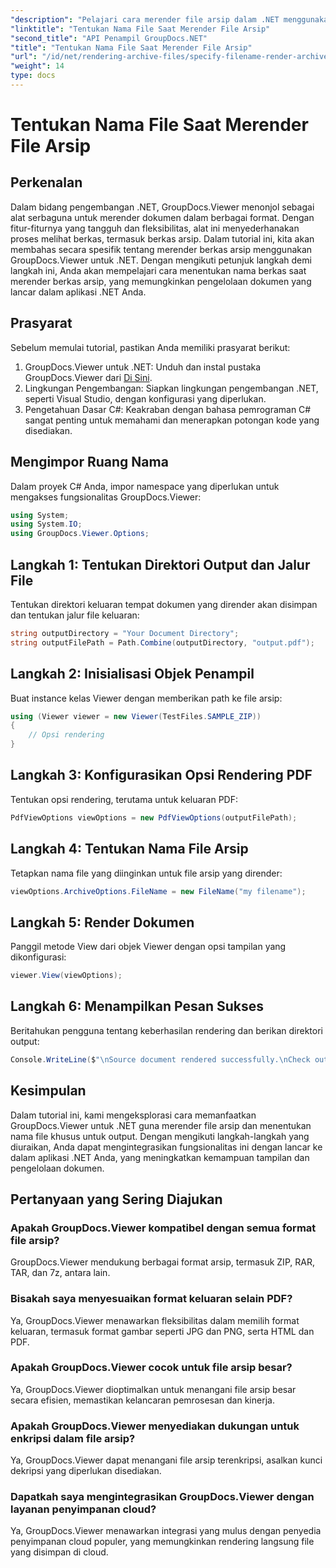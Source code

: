 ```yaml
---
"description": "Pelajari cara merender file arsip dalam .NET menggunakan GroupDocs.Viewer, yang meningkatkan kemampuan manajemen dokumen."
"linktitle": "Tentukan Nama File Saat Merender File Arsip"
"second_title": "API Penampil GroupDocs.NET"
"title": "Tentukan Nama File Saat Merender File Arsip"
"url": "/id/net/rendering-archive-files/specify-filename-render-archive/"
"weight": 14
type: docs
---
```

# Tentukan Nama File Saat Merender File Arsip

## Perkenalan
Dalam bidang pengembangan .NET, GroupDocs.Viewer menonjol sebagai alat serbaguna untuk merender dokumen dalam berbagai format. Dengan fitur-fiturnya yang tangguh dan fleksibilitas, alat ini menyederhanakan proses melihat berkas, termasuk berkas arsip. Dalam tutorial ini, kita akan membahas secara spesifik tentang merender berkas arsip menggunakan GroupDocs.Viewer untuk .NET. Dengan mengikuti petunjuk langkah demi langkah ini, Anda akan mempelajari cara menentukan nama berkas saat merender berkas arsip, yang memungkinkan pengelolaan dokumen yang lancar dalam aplikasi .NET Anda.
## Prasyarat
Sebelum memulai tutorial, pastikan Anda memiliki prasyarat berikut:
1. GroupDocs.Viewer untuk .NET: Unduh dan instal pustaka GroupDocs.Viewer dari [Di Sini](https://releases.groupdocs.com/viewer/net/).
2. Lingkungan Pengembangan: Siapkan lingkungan pengembangan .NET, seperti Visual Studio, dengan konfigurasi yang diperlukan.
3. Pengetahuan Dasar C#: Keakraban dengan bahasa pemrograman C# sangat penting untuk memahami dan menerapkan potongan kode yang disediakan.

## Mengimpor Ruang Nama
Dalam proyek C# Anda, impor namespace yang diperlukan untuk mengakses fungsionalitas GroupDocs.Viewer:
```csharp
using System;
using System.IO;
using GroupDocs.Viewer.Options;
```
## Langkah 1: Tentukan Direktori Output dan Jalur File
Tentukan direktori keluaran tempat dokumen yang dirender akan disimpan dan tentukan jalur file keluaran:
```csharp
string outputDirectory = "Your Document Directory";
string outputFilePath = Path.Combine(outputDirectory, "output.pdf");
```
## Langkah 2: Inisialisasi Objek Penampil
Buat instance kelas Viewer dengan memberikan path ke file arsip:
```csharp
using (Viewer viewer = new Viewer(TestFiles.SAMPLE_ZIP))
{
    // Opsi rendering
}
```
## Langkah 3: Konfigurasikan Opsi Rendering PDF
Tentukan opsi rendering, terutama untuk keluaran PDF:
```csharp
PdfViewOptions viewOptions = new PdfViewOptions(outputFilePath);
```
## Langkah 4: Tentukan Nama File Arsip
Tetapkan nama file yang diinginkan untuk file arsip yang dirender:
```csharp
viewOptions.ArchiveOptions.FileName = new FileName("my filename");
```
## Langkah 5: Render Dokumen
Panggil metode View dari objek Viewer dengan opsi tampilan yang dikonfigurasi:
```csharp
viewer.View(viewOptions);
```
## Langkah 6: Menampilkan Pesan Sukses
Beritahukan pengguna tentang keberhasilan rendering dan berikan direktori output:
```csharp
Console.WriteLine($"\nSource document rendered successfully.\nCheck output in {outputDirectory}.");
```

## Kesimpulan
Dalam tutorial ini, kami mengeksplorasi cara memanfaatkan GroupDocs.Viewer untuk .NET guna merender file arsip dan menentukan nama file khusus untuk output. Dengan mengikuti langkah-langkah yang diuraikan, Anda dapat mengintegrasikan fungsionalitas ini dengan lancar ke dalam aplikasi .NET Anda, yang meningkatkan kemampuan tampilan dan pengelolaan dokumen.
## Pertanyaan yang Sering Diajukan
### Apakah GroupDocs.Viewer kompatibel dengan semua format file arsip?
GroupDocs.Viewer mendukung berbagai format arsip, termasuk ZIP, RAR, TAR, dan 7z, antara lain.
### Bisakah saya menyesuaikan format keluaran selain PDF?
Ya, GroupDocs.Viewer menawarkan fleksibilitas dalam memilih format keluaran, termasuk format gambar seperti JPG dan PNG, serta HTML dan PDF.
### Apakah GroupDocs.Viewer cocok untuk file arsip besar?
Ya, GroupDocs.Viewer dioptimalkan untuk menangani file arsip besar secara efisien, memastikan kelancaran pemrosesan dan kinerja.
### Apakah GroupDocs.Viewer menyediakan dukungan untuk enkripsi dalam file arsip?
Ya, GroupDocs.Viewer dapat menangani file arsip terenkripsi, asalkan kunci dekripsi yang diperlukan disediakan.
### Dapatkah saya mengintegrasikan GroupDocs.Viewer dengan layanan penyimpanan cloud?
Ya, GroupDocs.Viewer menawarkan integrasi yang mulus dengan penyedia penyimpanan cloud populer, yang memungkinkan rendering langsung file yang disimpan di cloud.